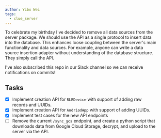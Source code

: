 ```yaml
---
author: Yibo Wei
tags:
  - clue_server
---
```

To celebrate my birthday I've decided to remove all data sources from the server package. We should use the API as a single protocol to insert data into the database. This enhances loose coupling between the server's main functionality and data sources. For example, anyone can write a data source insertion adapter without understanding of the database structure. They simply call the API.

I've also subscribed this repo in our Slack channel so we can receive notifications on commits!
## Tasks
- [x] Implement creation API for `BLEDevice` with support of adding raw records and UUIDs.
- [x] Implement creation API for `AndriodApp` with support of adding UUIDs.
- [x] Implement test cases for the new API endpoints
- [ ] Remove the current `/sync_gcs` endpoint, and create a python script that downloads data from Google Cloud Storage, decrypt, and  upload to the server via the API.
